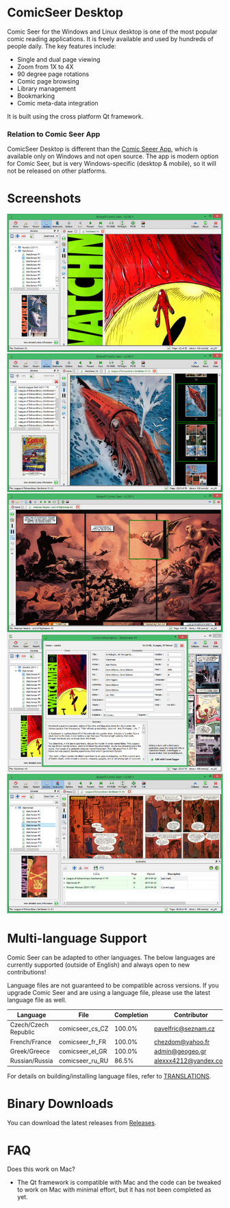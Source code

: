 # ComicSeer Desktop

Comic Seer for the Windows and Linux desktop is one of the most popular comic reading applications. It is freely available and used by hundreds of people daily. The key features include:
- Single and dual page viewing
- Zoom from 1X to 4X
- 90 degree page rotations
- Comic page browsing
- Library management
- Bookmarking
- Comic meta-data integration

It is built using the cross platform Qt framework.

### Relation to Comic Seer App
ComicSeer Desktop is different than the [Comic Seeer App](https://www.microsoft.com/en-us/p/comic-seer/9wzdncrdkcqp?rtc=1&activetab=pivot:overviewtab), which is available only on Windows and not open source. The app is modern option for Comic Seer, but is very Windows-specific (desktop & mobile), so it will not be released on other platforms.

# Screenshots

![Screen1](doc/Images/Screen1.png)
![Screen2](doc/Images/Screen2.png)
![Screen3](doc/Images/Screen3.png)
![Screen4](doc/Images/Screen4.png)
![Screen5](doc/Images/Screen5.png)

# Multi-language Support

Comic Seer can be adapted to other languages. The below languages are currently supported (outside of English) and always open to new contributions!

Language files are not guaranteed to be compatible across versions. If you upgrade Comic Seer and are using a language file, please use the latest language file as well.

| Language | File | Completion | Contributor |
| -------- | ---- | ---------- | ----------- |
| Czech/Czech Republic | comicseer_cs_CZ | 100.0% | pavelfric@seznam.cz |
| French/France | comicseer_fr_FR | 100.0% | chezdom@yahoo.fr |
| Greek/Greece | comicseer_el_GR | 100.0% | admin@geogeo.gr |
| Russian/Russia | comicseer_ru_RU | 86.5% | alexxx4212@yandex.com |

For details on building/installing language files, refer to [TRANSLATIONS](TRANSLATIONS.md).

# Binary Downloads

You can download the latest releases from [Releases](https://github.com/xylamic/comicseer-desktop/releases).

# FAQ

Does this work on Mac?
- The Qt framework is compatible with Mac and the code can be tweaked to work on Mac with minimal effort, but it has not been completed as yet.
